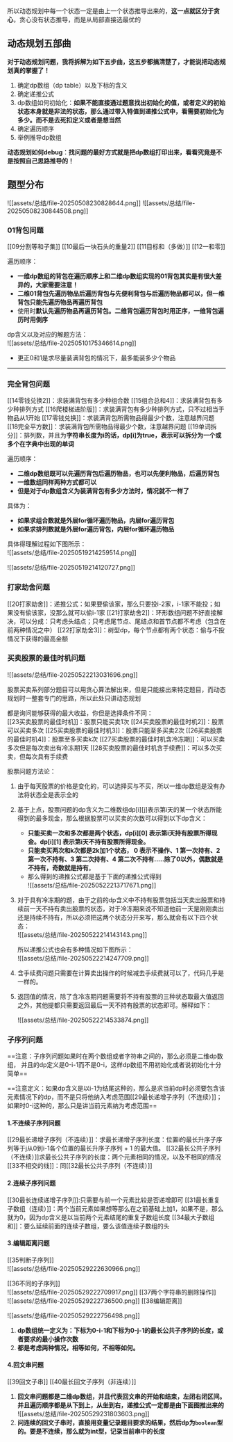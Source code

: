 所以动态规划中每一个状态一定是由上一个状态推导出来的，**这一点就区分于贪心**，贪心没有状态推导，而是从局部直接选最优的
## 动态规划五部曲
**对于动态规划问题，我将拆解为如下五步曲，这五步都搞清楚了，才能说把动态规划真的掌握了！**
1. 确定dp数组（dp table）以及下标的含义
2. 确定递推公式
3. dp数组如何初始化：**如果不能直接通过题意找出初始化的值，或者定义的初始状态本身就是非法的状态，那么通过带入特值到递推公式中，看需要初始化为多少。而不是去死扣定义或者是想当然**
4. 确定遍历顺序
5. 举例推导dp数组

**动态规划如何debug**：**找问题的最好方式就是把dp数组打印出来，看看究竟是不是按照自己思路推导的！**


## 题型分布
![[assets/总结/file-20250508230828644.png]]
![[assets/总结/file-20250508230844508.png]]

### 01背包问题
[[09分割等和子集]]
[[10最后一块石头的重量2]]
[[11目标和（多做）]]
[[12一和零]]


遍历顺序：
* **一维dp数组的背包在遍历顺序上和二维dp数组实现的01背包其实是有很大差异的，大家需要注意！**
* **二维01背包先遍历物品后遍历背包与先便利背包与后遍历物品都可以，但一维背包只能先遍历物品再遍历背包**
* 使用时**默认先遍历物品再遍历背包。二维背包遍历背包时用正序，一维背包遍历时用倒序**

dp含义以及对应的解题方法：  
![[assets/总结/file-20250510175346614.png]]
* 更正0和1是求尽量装满背包的情况下，最多能装多少个物品

***
### 完全背包问题
[[14零钱兑换2]]：求装满背包有多少种组合数
[[15组合总和4]]：求装满背包有多少种排列方式
[[16爬楼梯进阶版]]：求装满背包有多少种排列方式，只不过相当于物品从1开始
[[17零钱兑换]]：求装满背包所需物品得最少个数，注意越界问题
[[18完全平方数]]：求装满背包所需物品得最少个数，注意越界问题
[[19单词拆分]]：排列数，并且为**字符串长度为i的话，dp[i]为true，表示可以拆分为一个或多个在字典中出现的单词**

遍历顺序：
* **二维dp数组既可以先遍历背包后遍历物品，也可以先便利物品，后遍历背包**
* **一维数组同样两种方式都可以**
* **但是对于dp数组含义为装满背包有多少方法时，情况就不一样了**

具体为：  
* **如果求组合数就是外层for循环遍历物品，内层for遍历背包**
* **如果求排列数就是外层for遍历背包，内层for循环遍历物品**

具体得理解过程如下图所示：  
![[assets/总结/file-20250519214259514.png]]


![[assets/总结/file-20250519214120727.png]]


### 打家劫舍问题
[[20打家劫舍]]：递推公式：如果要偷该家，那么只要投i-2家，i-1家不能投；如果没有偷该家，没那么就可以偷i-1家
[[21打家劫舍2]]：环形数组问题不好直接解决，可以分成：只考虑头结点；只考虑尾节点、尾结点和首节点都不考虑（包含在前两种情况之中）
[[22打家劫舍3]]：树型dp，每个节点都有两个状态：偷与不投情况下获得的最高金额

### 买卖股票的最佳时机问题
![[assets/总结/file-20250522213031696.png]]

股票买卖系列部分题目可以用贪心算法解出来，但是只能接出来特定题目，而动态规划时一整套专门的思路，所以此处只讲动态规划

都是询问能够获得的最大收益，你但是选择条件不同：  
[[23买卖股票的最佳时机]]：股票只能买卖1次
[[24买卖股票的最佳时机2]]：股票可以买卖多次
[[25买卖股票的最佳时机3]]：股票只能至多买卖2次
[[26买卖股票的最佳时机4]]：股票至多买卖k次
[[27买卖股票的最佳时机含冷冻期]]：可以买卖多次但是每次卖出有冷冻期1天
[[28买卖股票的最佳时机含手续费]]：可以多次买卖，但每次具有手续费

股票问题方法论：  
1. 由于每天股票的价格是变化的，可以选择买与不买，所以一维dp数组是没有办法将状态全是表示全的
2. 基于上点，股票问题的dp含义为二维数组dp\[i]\[j]表示第i天的某一个状态所能得到的最多现金，那么根据股票可以买卖的次数可以得到以下dp含义：  
	* **只能买卖一次和多次都是两个状态，dp\[i]\[0] 表示第i天持有股票所得现金。dp\[i]\[1] 表示第i天不持有股票所得现金。**
	* **只能卖买两次和k次都是2k加1个状态， 0 表示不操作、1 第一次持有、2 第一次不持有、3 第二次持有、4 第二次不持有.....除了0以外，偶数就是不持有，奇数就是持有**。
	* 那么得到的递推公式都是基于下面的递推公式得到  
	![[assets/总结/file-20250522213717671.png]]
3. 对于具有冷冻期的题，由于之前的dp含义中不持有股票包括当天卖出股票和持续前一天不持有卖出股票的状态，对于冷冻期来说不知道他前一天是刚刚卖出还是持续不持有，所以必须把这两个状态分开来写，那么就会有以下四个状态：  
	![[assets/总结/file-20250522214143143.png]]
	
	所以递推公式也会有多种情况如下图所示：  
	![[assets/总结/file-20250522214247709.png]]

4. 含手续费问题只需要在计算卖出操作的时候减去手续费就可以了，代码几乎是一样的。
5. 返回值的情况，除了含冷冻期问题需要将不持有股票的三种状态取最大值返回之外，其他提都只需要返回最后一天不持有股票的状态即可。解释如下：

	![[assets/总结/file-20250522214533874.png]]

### 子序列问题

==注意：子序列问题如果时在两个数组或者字符串之间的，那么必须是二维dp数组，
并且的dp定义是0-i-1而不是0-i，这样dp数组不用初始化或者说初始化十分简单==

==注意定义：如果dp含义是以i-1为结尾这种的，那么是求当前dp时必须要包含该元素情况下的dp，而不是只将他纳入考虑范围[[29最长递增子序列（不连续）]]；如果时0-i这种的，那么只是讲当前元素纳为考虑范围==
#### 1.不连续子序列问题
[[29最长递增子序列（不连续）]]：求最长递增子序列长度：位置i的最长升序子序列等于j从0到i-1各个位置的最长升序子序列 + 1 的最大值。
[[32最长公共子序列（不连续）]]求最长公共子序列的长度：两个元素相同的情况，以及不相同的情况
[[33不相交的线]]：同[[32最长公共子序列（不连续）]]

#### 2.连续子序列问题
[[30最长连续递增子序列]]:只需要与前一个元素比较是否递增即可
[[31最长重复子数组（连续）]]：两个当前元素如果想等那么在之前基础上加1，如果不是，那么就为0，因为dp含义是以当前两个元素结尾的重复子数组长度
[[34最大子数组和]]：要么延续前面的连续子数组，要么该值连续子数组的头

#### 3.编辑距离问题
[[35判断子序列]]  
![[assets/总结/file-20250529222630966.png]]

[[36不同的子序列]]  
![[assets/总结/file-20250529222709917.png]]
[[37两个字符串的删除操作]]  
![[assets/总结/file-20250529222736500.png]]
[[38编辑距离]]  

![[assets/总结/file-20250529222756498.png]]


1. **dp数组统一定义为：下标为0-i-1和下标为0-j-1的最长公共子序列的长度，或者要求的最小操作次数**
2. **都是考虑两种情况，相等如何，不相等如何。**

#### 4.回文串问题
[[39回文子串]]
[[40最长回文子序列（非连续）]]

1. **回文串问题都是二维dp数组，并且代表回文串的开始和结束，左闭右闭区间。并且遍历顺序都是从下到上，从坐到右，递推公式一定都是由下面图推出来的**  
	![[assets/总结/file-20250529231803603.png]]
2. **问连续的回文子串时，直接用变量记录题目要求的结果，然后dp为`boolean`型的。要是不连续，那么就为int型，记录当前串中的长度**

